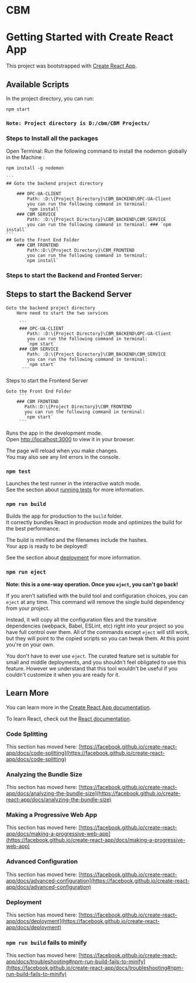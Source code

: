 # CBM

# Getting Started with Create React App

This project was bootstrapped with [Create React App](https://github.com/facebook/create-react-app).

## Available Scripts

In the project directory, you can run:

 `npm start`

### `Note: Project directory is D:/cbm/CBM Projects/`

### Steps to Install all the packages
Open Terminal:
Run the following command to install the nodemon globally in the Machine : 
    
`npm install -g nodemon`
     
    ```
    ## Goto the backend project directory
        
        ### OPC-UA-CLIENT
            Path: :D:\{Project Directory}\CBM_BACKEND\OPC-UA-Client
            you can run the following command in terminal:
            `npm install`
        ### CBM SERVICE 
            Path: :D:\{Project Directory}\CBM_BACKEND\CBM_SERVICE
            you can run the following command in terminal: ### `npm install`
    ```
    ## Goto the Front End Folder
        ### CBM FRONTEND
            Path::D:\{Project Directory}\CBM_FRONTEND
            you can run the following command in terminal: 
           `npm install`


### Steps to start the Backend and Fronted Server:

## Steps to start the Backend Server

    Goto the backend project directory
        Here need to start the two services
         
         ```
         ### OPC-UA-CLIENT
            Path: :D:\{Project Directory}\CBM_BACKEND\OPC-UA-Client
            you can run the following command in terminal: 
            `npm start`
         ### CBM SERVICE 
            Path: :D:\{Project Directory}\CBM_BACKEND\CBM_SERVICE
            you can run the following command in terminal:
            `npm start`
          ```

Steps to start the Frontend Server

    Goto the Front End Folder
         ```
        ### CBM FRONTEND
           Path::D:\{Project Directory}\CBM_FRONTEND
           you can run the following command in terminal: 
           `npm start`
         ```

Runs the app in the development mode.\
Open [http://localhost:3000](http://localhost:3000) to view it in your browser.

The page will reload when you make changes.\
You may also see any lint errors in the console.

### `npm test`

Launches the test runner in the interactive watch mode.\
See the section about [running tests](https://facebook.github.io/create-react-app/docs/running-tests) for more information.

### `npm run build`

Builds the app for production to the `build` folder.\
It correctly bundles React in production mode and optimizes the build for the best performance.

The build is minified and the filenames include the hashes.\
Your app is ready to be deployed!

See the section about [deployment](https://facebook.github.io/create-react-app/docs/deployment) for more information.

### `npm run eject`

**Note: this is a one-way operation. Once you `eject`, you can't go back!**

If you aren't satisfied with the build tool and configuration choices, you can `eject` at any time. This command will remove the single build dependency from your project.

Instead, it will copy all the configuration files and the transitive dependencies (webpack, Babel, ESLint, etc) right into your project so you have full control over them. All of the commands except `eject` will still work, but they will point to the copied scripts so you can tweak them. At this point you're on your own.

You don't have to ever use `eject`. The curated feature set is suitable for small and middle deployments, and you shouldn't feel obligated to use this feature. However we understand that this tool wouldn't be useful if you couldn't customize it when you are ready for it.

## Learn More

You can learn more in the [Create React App documentation](https://facebook.github.io/create-react-app/docs/getting-started).

To learn React, check out the [React documentation](https://reactjs.org/).

### Code Splitting

This section has moved here: [https://facebook.github.io/create-react-app/docs/code-splitting](https://facebook.github.io/create-react-app/docs/code-splitting)

### Analyzing the Bundle Size

This section has moved here: [https://facebook.github.io/create-react-app/docs/analyzing-the-bundle-size](https://facebook.github.io/create-react-app/docs/analyzing-the-bundle-size)

### Making a Progressive Web App

This section has moved here: [https://facebook.github.io/create-react-app/docs/making-a-progressive-web-app](https://facebook.github.io/create-react-app/docs/making-a-progressive-web-app)

### Advanced Configuration

This section has moved here: [https://facebook.github.io/create-react-app/docs/advanced-configuration](https://facebook.github.io/create-react-app/docs/advanced-configuration)

### Deployment

This section has moved here: [https://facebook.github.io/create-react-app/docs/deployment](https://facebook.github.io/create-react-app/docs/deployment)

### `npm run build` fails to minify

This section has moved here: [https://facebook.github.io/create-react-app/docs/troubleshooting#npm-run-build-fails-to-minify](https://facebook.github.io/create-react-app/docs/troubleshooting#npm-run-build-fails-to-minify)
